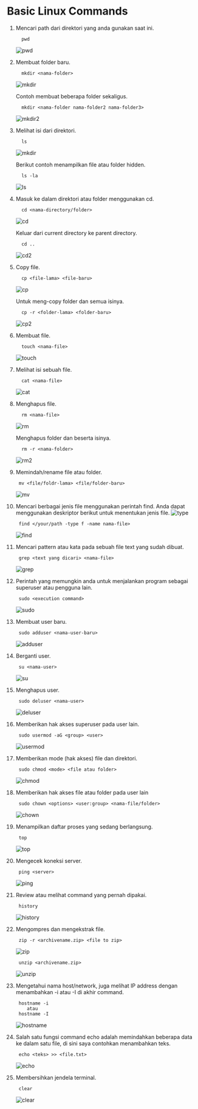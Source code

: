 # Basic Linux Commands

1. Mencari path dari direktori yang anda gunakan saat ini.

         pwd
      ![pwd](images/pwd.png) <br>

2. Membuat folder baru.
         
         mkdir <nama-folder>
      ![mkdir](images/mkdir.png)

   Contoh membuat beberapa folder sekaligus.
   
         mkdir <nama-folder nama-folder2 nama-folder3>
   ![mkdir2](images/mkdir2.png) <br>

3. Melihat isi dari direktori.

         ls
      ![mkdir](images/mkdir2.png)

   Berikut contoh menampilkan file atau folder hidden. 

         ls -la
      ![ls](images/ls-la.png) <br>

4. Masuk ke dalam direktori atau folder menggunakan cd.

         cd <nama-directory/folder>
      ![cd](images/cd.png) <br>

   Keluar dari current directory ke parent directory.

         cd ..
      ![cd2](images/cd2.png) <br>

5. Copy file.

         cp <file-lama> <file-baru>
      ![cp](images/cp.png) <br>

   Untuk meng-copy folder dan semua isinya.

         cp -r <folder-lama> <folder-baru> 
      ![cp2](images/cp2.png) <br>

6. Membuat file.
   
         touch <nama-file>
      ![touch](images/touch.png) <br>

7. Melihat isi sebuah file.

         cat <nama-file>
      ![cat](images/cat.png) <br>

8. Menghapus file.

         rm <nama-file>
      ![rm](images/rm.png)

   Menghapus folder dan beserta isinya.

         rm -r <nama-folder>
      ![rm2](images/rm2.png) <br>

9.  Memindah/rename file atau folder.

         mv <file/foldr-lama> <file/folder-baru>
      ![mv](images/mv.png) <br>

10. Mencari berbagai jenis file menggunakan perintah find.
        Anda dapat menggunakan deskriptor berikut untuk menentukan jenis file.
    ![type](images/type.png)

         find </your/path -type f -name nama-file>
      ![find](images/find.png) <br>

11. Mencari pattern atau kata pada sebuah file text yang sudah dibuat.

         grep <text yang dicari> <nama-file>
      ![grep](images/grep.png) <br>

12. Perintah yang memungkin anda untuk menjalankan program sebagai superuser atau pengguna lain.
    
         sudo <execution command>
      ![sudo](images/sudo.png) <br>

13. Membuat user baru.

         sudo adduser <nama-user-baru>
      ![adduser](images/adduser.png) <br>

14. Berganti user.

         su <nama-user>
      ![su](images/su.png) <br>

15. Menghapus user.
    
         sudo deluser <nama-user>
      ![deluser](images/deluser.png) <br>

16. Memberikan hak akses superuser pada user lain.

         sudo usermod -aG <group> <user>
      ![usermod](images/usermod.png) <br>

17. Memberikan mode (hak akses) file dan direktori.

         sudo chmod <mode> <file atau folder>
      ![chmod](images/chmod.png) <br>

18. Memberikan hak akses file atau folder pada user lain

         sudo chown <options> <user:group> <nama-file/folder>
      ![chown](images/chown.png) <br>

19. Menampilkan daftar proses yang sedang berlangsung.

         top
      ![top](images/top.png) <br>

20. Mengecek koneksi server.

         ping <server>
      ![ping](images/ping.png) <br>

21. Review atau melihat command yang pernah dipakai.

         history
      ![history](images/history.png) <br>

22. Mengompres dan mengekstrak file.

         zip -r <archivename.zip> <file to zip>
      ![zip](images/zip.png)

         unzip <archivename.zip>
      ![unzip](images/unzip.png) <br>

23. Mengetahui nama host/network, juga melihat IP address dengan menambahkan -i atau -I di akhir command.

         hostname -i
            atau
         hostname -I
      ![hostname](images/hostname.png) <br>

24. Salah satu fungsi command echo adalah memindahkan beberapa data ke dalam satu file, di sini saya contohkan menambahkan teks.

         echo <teks> >> <file.txt>
      ![echo](images/echo.png) <br>

25. Membersihkan jendela terminal.

         clear
      ![clear](images/clear.png)
   




    
